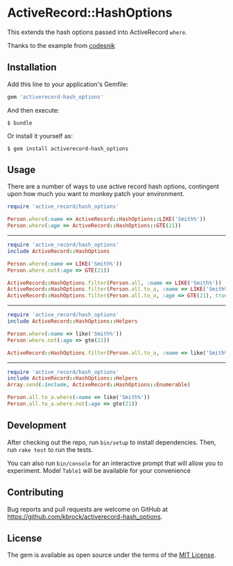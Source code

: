 # ActiveRecord::HashOptions

This extends the hash options passed into ActiveRecord `where`.

Thanks to the example from [codesnik](https://gist.github.com/codesnik/2ebba1940c05b08b17f9)

## Installation

Add this line to your application's Gemfile:

```ruby
gem 'activerecord-hash_options'
```

And then execute:

    $ bundle

Or install it yourself as:

    $ gem install activerecord-hash_options

## Usage

There are a number of ways to use active record hash options, contingent upon how much 
you want to monkey patch your environment.

```ruby
require 'active_record/hash_options'

Person.where(:name => ActiveRecord::HashOptions::LIKE('Smith%'))
Person.where(:age => ActiveRecord::HashOptions::GTE(21))
```

---

```ruby
require 'active_record/hash_options'
include ActiveRecord::HashOptions

Person.where(:name => LIKE('Smith%'))
Person.where.not(:age => GTE(21))

ActiveRecord::HashOptions.filter(Person.all, :name => LIKE('Smith%'))
ActiveRecord::HashOptions.filter(Person.all.to_a, :name => LIKE('Smith%'))
ActiveRecord::HashOptions.filter(Person.all.to_a, :age => GTE(21), true)
```

---

```ruby
require 'active_record/hash_options'
include ActiveRecord::HashOptions::Helpers

Person.where(:name => like('Smith%'))
Person.where.not(:age => gte(21))

ActiveRecord::HashOptions.filter(Person.all.to_a, :name => like('Smith%'))
```

---

```ruby
require 'active_record/hash_options'
include ActiveRecord::HashOptions::Helpers
Array.send(:include, ActiveRecord::HashOptions::Enumerable)

Person.all.to_a.where(:name => like('Smith%'))
Person.all.to_a.where.not(:age => gte(21))

```

## Development

After checking out the repo, run `bin/setup` to install dependencies. Then, run `rake test` to run the tests.

You can also run `bin/console` for an interactive prompt that will allow you to experiment. Model `Table1` will be available
for your convenience

## Contributing

Bug reports and pull requests are welcome on GitHub at https://github.com/kbrock/activerecord-hash_options.


## License

The gem is available as open source under the terms of the [MIT License](http://opensource.org/licenses/MIT).

